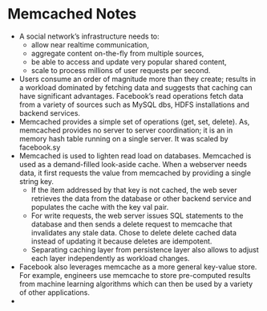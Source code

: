 # Memcached Notes

- A social network’s infrastructure needs to:
    - allow near realtime communication,
    - aggregate content on-the-fly from multiple sources,
    - be able to access and update very popular shared content,
    - scale to process millions of user requests per second.
- Users consume an order of magnitude more than they create; results in a workload dominated by fetching data and suggests that caching can have significant advantages. Facebook’s read operations fetch data from a variety of sources such as MySQL dbs, HDFS installations and backend services.
- Memcached provides a simple set of operations (get, set, delete). As, memcached provides no server to server coordination; it is an in memory hash table running on a single server. It was scaled by facebook.sy
- Memcached is used to lighten read load on databases. Memcached is used as a demand-filled look-aside cache. When a webserver needs data, it first requests the value from memcached by providing a single string key.
    - If the item addressed by that key is not cached, the web sever retrieves the data from the database or other backend service and populates the cache with the key val pair.
    - For write requests, the web server issues SQL statements to the database and then sends a delete request to memcache that invalidates any stale data. Chose to delete delete cached data instead of updating it because deletes are idempotent.
    - Separating caching layer from persistence layer also allows to adjust each layer independently as workload changes.
- Facebook also leverages memcache as a more
general key-value store. For example, engineers use memcache to store pre-computed results from machine learning algorithms which can then be used by a variety of other applications.
-
